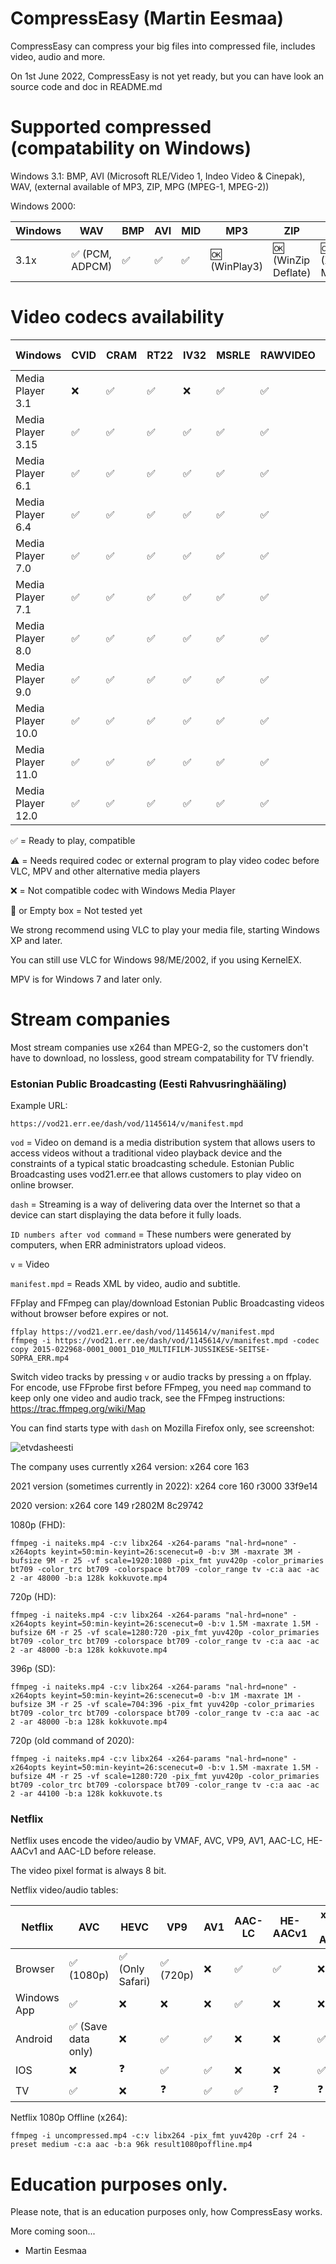 # CompressEasy (Martin Eesmaa)

CompressEasy can compress your big files into compressed file, includes video, audio and more.

On 1st June 2022, CompressEasy is not yet ready, but you can have look an source code and doc in README.md

# Supported compressed (compatability on Windows)

Windows 3.1: BMP, AVI (Microsoft RLE/Video 1, Indeo Video & Cinepak), WAV, (external available of MP3, ZIP, MPG (MPEG-1, MPEG-2))

Windows 2000:

Windows | WAV | BMP | AVI | MID | MP3 | ZIP | MPG | JPG | GIF | AU | AIF | SWF |
--- | --- | --- | --- | --- | --- | --- | --- | --- | --- | --- | --- | --- |
3.1x | :white_check_mark: (PCM, ADPCM) | :white_check_mark: | :white_check_mark: | :white_check_mark: | 🆗 (WinPlay3) | 🆗 (WinZip Deflate) | 🆗 (XingMPEG MPEG-1) | 🆗 (IE) | 🆗 (IE) | 🆗 (IE) | 🆗 (IE) | 🆗 (Netscape) |

# Video codecs availability

Windows | CVID | CRAM | RT22 | IV32 | MSRLE | RAWVIDEO | MPEG-1 | MPEG-2 | MP43 | MP4S | AP41 | WMV1 | WMV8 | WMV9 | XVID | SWF | VP4 | VP5 | VP6 | VP8 | VP9 | AVC | HEVC | AV1 | VVC | AJPG | ARBC | ASV2 | BLZ0 | BT20 | CFCC | CFHD | CGDI | CSCD | DIGI | DUCK | DVSD | DXGM | EM4A | ES07 | FVFW | G2M2 | G2M3 | G2M4 | GAVC | I263 | IMM4 | IV41 | IV50 | JPGL | L264 | LBYR | LJ2K | LSV | M263 | M4S2 | MJPEG | MOHD | MSA1 | MSS1 | MSS2 | MV43 | MVDV | N264 | P422 | PLV1 | PNG1 | QJPEG | SEDG | SMP4 | SMSV | SP5X | SP61 | STVX | T263 | TM2A | TY0N | UCOD | ULTI | UYNV | UYNY | V422 | VGMV | VIDM | VSSV | VIVD | WINX | WMVA | WMVP | WNV1 | WVC1 | WVP2 | X263 | YUNV | YVU9 | ZMBV | A12V | AUV2 | FICV | G264 | GEOV | GISZ | H261 | KGV1 | MJ2C | QNAP | SHQ0 | SHQ1 | SHQ2 | SHQ3 | SHQ4 | SHQ5 | SHQ7 | SHQ9 | TSCC | V210 | VDEC | XMPG | YUV8 |
--- | --- | --- | --- | --- | --- | --- | --- | --- | --- | --- | --- | --- | --- | --- | --- | --- | --- | --- | --- | --- | --- | --- | --- | --- | --- | --- | --- | --- | --- | --- | --- | --- | --- | --- | --- | --- | --- | --- | --- | --- | --- | --- | --- | --- | --- | --- | --- | --- | --- | --- | --- | --- | --- | --- | --- | --- | --- | --- | --- | --- | --- | --- | --- | --- | --- | --- | --- | --- | --- | --- | --- | --- | --- | --- | --- | --- | --- | --- | --- | --- | --- | --- | --- | --- | --- | --- | --- | --- | --- | --- | --- | --- | --- | --- | --- | --- | --- | --- | --- | --- | --- | --- | --- | --- | --- | --- | --- | --- | --- | --- | --- | --- | --- | --- | --- | --- | --- | --- | --- |
Media Player 3.1 | :x: | :white_check_mark: | :white_check_mark: | :x: | :white_check_mark: | :white_check_mark: | ⚠️ | ⚠️ | :x: | :x: | :x: | :x: | :x: | :x: | :x: | ⚠️ (3) | :x: | :x: | :x: | :x: | :x: | :x: | :x: | :x: | :x: | :x: | :x: | :x: | :x: | :x: | :x: | :x: | :x: | :x: | :x: | :x: | :x: | :x: | :x: | :x: | :x: | :x: | :x: | :x: | :x: | :x: | :x: | ⚠️ | :x: | :x: | :x: |
Media Player 3.15 | :white_check_mark: | :white_check_mark: | :white_check_mark: | :white_check_mark: | :white_check_mark: | :white_check_mark: | ⚠️ | ⚠️ | :x: | :x: | :x: | :x: | :x: | :x: | :x: | ⚠️ (3) | :x: | :x: | :x: | :x: | :x: | :x: | :x: | :x: | :x: | :x: | :x: | :x: | :x: | :x: | :x: | :x: | :x: | :x: | :x: | :x: | :x: | :x: | :x: | :x: | :x: | :x: | :x: | :x: | :x: | :x: | :x: | ⚠️ | :x: | :x: | :x: |
Media Player 6.1 | :white_check_mark: | :white_check_mark: | :white_check_mark: | :white_check_mark: | :white_check_mark: | :white_check_mark: | :white_check_mark: | ⚠️ | :x: | :x: | :x: | :x: | :x: | :x: | :x: | ⚠️ | :x: | :x: | :x: | :x: | :x: | :x: | :x: | :x: | :x: |
Media Player 6.4 | :white_check_mark: | :white_check_mark: | :white_check_mark: | :white_check_mark: | :white_check_mark: | :white_check_mark: | :white_check_mark: | ⚠️ | :x: | :x: | :x: | :x: | :x: | :x: | :x: | ⚠️ | :x: | :x: | :x: | :x: | :x: | :x: | :x: |
Media Player 7.0 | :white_check_mark: | :white_check_mark: | :white_check_mark: | :white_check_mark: | :white_check_mark: | :white_check_mark: | :white_check_mark: | ⚠️ | :white_check_mark: | :white_check_mark: | ⚠️ | :white_check_mark: | :x: | :x: | :x: | ⚠️ | :x: | :x: | :x: | :x: | :x: | :x: | :x: |
Media Player 7.1 | :white_check_mark: | :white_check_mark: | :white_check_mark: | :white_check_mark: | :white_check_mark: | :white_check_mark: | :white_check_mark: | ⚠️ | :white_check_mark: | :white_check_mark: | ⚠️ | :white_check_mark: | :white_check_mark: | :x: | ⚠️ | ⚠️ | ⚠️ | ⚠️ | ⚠️ | :x: | :x: | :x: | :x: | :x: | :x: |
Media Player 8.0 | :white_check_mark: | :white_check_mark: | :white_check_mark: | :white_check_mark: | :white_check_mark: | :white_check_mark: | :white_check_mark: | ⚠️ | :white_check_mark: | :white_check_mark: | ⚠️ | :white_check_mark: | :white_check_mark: | :x: | ⚠️ | ⚠️ | ⚠️ | ⚠️ | ⚠️ | :x: | :x: | :x: | :x: | :x: | :x: |
Media Player 9.0 | :white_check_mark: | :white_check_mark: | :white_check_mark: | :white_check_mark: | :white_check_mark: | :white_check_mark: | :white_check_mark: | ⚠️ | :white_check_mark: | :white_check_mark: | ⚠️ | :white_check_mark: | :white_check_mark: | :white_check_mark: | ⚠️ | ⚠️ (9) | ⚠️ | ⚠️ | ⚠️ | :x: | :x: | :x: | :x: | :x: | :x: | ⚠️ | ⚠️ | ⚠️ | ⚠️ | ⚠️ | ⚠️ | :x: | ⚠️ | ⚠️ | ⚠️ | :white_check_mark: | :white_check_mark: | ⚠️ | ⚠️ | ⚠️ | ⚠️ | ⚠️ | ⚠️ | ⚠️ | ⚠️ | ⚠️ | ⚠️ | :white_check_mark: | :white_check_mark: | ⚠️ | ⚠️ |
Media Player 10.0 | :white_check_mark: | :white_check_mark: | :white_check_mark: | :white_check_mark: | :white_check_mark: | :white_check_mark: | :white_check_mark: | ⚠️ | :white_check_mark: | :white_check_mark: | ⚠️ | :white_check_mark: | :white_check_mark: | :white_check_mark: | ⚠️ | ⚠️ | ⚠️ | ⚠️ | ⚠️ | :x: | :x: | :x: | :x: | :x: | :x: | ⚠️ | ⚠️ | ⚠️ | ⚠️ | ⚠️ | ⚠️ | ⚠️ | ⚠️ | ⚠️ | ⚠️ | ⚠️ | :white_check_mark: | ⚠️ | ⚠️ | ⚠️ | ⚠️ | ⚠️ | ⚠️ | ⚠️ | ⚠️ | ⚠️ | ⚠️ | :white_check_mark: | :white_check_mark: | ⚠️ | ⚠️ |
Media Player 11.0 | :white_check_mark: | :white_check_mark: | :white_check_mark: | :white_check_mark: | :white_check_mark: | :white_check_mark: | :white_check_mark: | ⚠️ | :white_check_mark: | :white_check_mark: | ⚠️ | :white_check_mark: | :white_check_mark: | :white_check_mark: | ⚠️ | ⚠️ | ⚠️ | ⚠️ | ⚠️ | :x: | :x: | :x: | :x: | :x: |
Media Player 12.0 | :white_check_mark: | :white_check_mark: | :white_check_mark: | :white_check_mark: | :white_check_mark: | :white_check_mark: | :white_check_mark: | ⚠️ | :white_check_mark: | :white_check_mark: | :white_check_mark: | :white_check_mark: | :white_check_mark: | :white_check_mark: | ⚠️ | ⚠️ | ⚠️ | ⚠️ | ⚠️ | ⚠️ | :white_check_mark: | ⚠️ | ⚠️ |

:white_check_mark: = Ready to play, compatible

⚠️ = Needs required codec or external program to play video codec before VLC, MPV and other alternative media players

:x: = Not compatible codec with Windows Media Player

:black_square_button: or Empty box = Not tested yet

We strong recommend using VLC to play your media file, starting Windows XP and later.

You can still use VLC for Windows 98/ME/2002, if you using KernelEX.

MPV is for Windows 7 and later only.

# Stream companies

Most stream companies use x264 than MPEG-2, so the customers don't have to download, no lossless, good stream compatability for TV friendly.

### Estonian Public Broadcasting (Eesti Rahvusringhääling)

Example URL:

```
https://vod21.err.ee/dash/vod/1145614/v/manifest.mpd
```

`vod` = Video on demand is a media distribution system that allows users to access videos without a traditional video playback device and the constraints of a typical static broadcasting schedule. Estonian Public Broadcasting uses vod21.err.ee that allows customers to play video on online browser.

`dash` = Streaming is a way of delivering data over the Internet so that a device can start displaying the data before it fully loads.

`ID numbers after vod command` = These numbers were generated by computers, when ERR administrators upload videos.

`v` = Video

`manifest.mpd` = Reads XML by video, audio and subtitle.

FFplay and FFmpeg can play/download Estonian Public Broadcasting videos without browser before expires or not.

```
ffplay https://vod21.err.ee/dash/vod/1145614/v/manifest.mpd
ffmpeg -i https://vod21.err.ee/dash/vod/1145614/v/manifest.mpd -codec copy 2015-022968-0001_0001_D10_MULTIFILM-JUSSIKESE-SEITSE-SOPRA_ERR.mp4
```

Switch video tracks by pressing `v` or audio tracks by pressing `a` on ffplay. For encode, use FFprobe first before FFmpeg, you need `map` command to keep only one video and audio track, see the FFmpeg instructions: https://trac.ffmpeg.org/wiki/Map

You can find starts type with `dash` on Mozilla Firefox only, see screenshot:

![etvdasheesti](https://user-images.githubusercontent.com/88035011/181235419-de224806-334b-4d17-983f-5b1ba140522f.png)


The company uses currently x264 version: x264 core 163

2021 version (sometimes currently in 2022): x264 core 160 r3000 33f9e14

2020 version: x264 core 149 r2802M 8c29742

1080p (FHD):

```
ffmpeg -i naiteks.mp4 -c:v libx264 -x264-params "nal-hrd=none" -x264opts keyint=50:min-keyint=26:scenecut=0 -b:v 3M -maxrate 3M -bufsize 9M -r 25 -vf scale=1920:1080 -pix_fmt yuv420p -color_primaries bt709 -color_trc bt709 -colorspace bt709 -color_range tv -c:a aac -ac 2 -ar 48000 -b:a 128k kokkuvote.mp4
```

720p (HD):

```
ffmpeg -i naiteks.mp4 -c:v libx264 -x264-params "nal-hrd=none" -x264opts keyint=50:min-keyint=26:scenecut=0 -b:v 1.5M -maxrate 1.5M -bufsize 6M -r 25 -vf scale=1280:720 -pix_fmt yuv420p -color_primaries bt709 -color_trc bt709 -colorspace bt709 -color_range tv -c:a aac -ac 2 -ar 48000 -b:a 128k kokkuvote.mp4
```

396p (SD):

```
ffmpeg -i naiteks.mp4 -c:v libx264 -x264-params "nal-hrd=none" -x264opts keyint=50:min-keyint=26:scenecut=0 -b:v 1M -maxrate 1M -bufsize 3M -r 25 -vf scale=704:396 -pix_fmt yuv420p -color_primaries bt709 -color_trc bt709 -colorspace bt709 -color_range tv -c:a aac -ac 2 -ar 48000 -b:a 128k kokkuvote.mp4
```

720p (old command of 2020):

```
ffmpeg -i naiteks.mp4 -c:v libx264 -x264-params "nal-hrd=none" -x264opts keyint=50:min-keyint=26:scenecut=0 -b:v 1.5M -maxrate 1.5M -bufsize 4M -r 25 -vf scale=1280:720 -pix_fmt yuv420p -color_primaries bt709 -color_trc bt709 -colorspace bt709 -color_range tv -c:a aac -ac 2 -ar 44100 -b:a 128k kokkuvote.ts
```

### Netflix

Netflix uses encode the video/audio by VMAF, AVC, VP9, AV1, AAC-LC, HE-AACv1 and AAC-LD before release.

The video pixel format is always 8 bit.

Netflix video/audio tables:

Netflix | AVC | HEVC | VP9 | AV1 | AAC-LC | HE-AACv1 | xHE-AAC | Dolby Atmos |
--- | --- | --- | --- | --- | --- | --- | --- | --- |
Browser | :white_check_mark: (1080p) | :white_check_mark: (Only Safari) | :white_check_mark: (720p) | :x: | :white_check_mark: | :white_check_mark: | :x: | ❓ |
Windows App | :white_check_mark: | :x: | :x: | :x: | :white_check_mark: | :x: | :x: | :x: |
Android | :white_check_mark: (Save data only) | :x: | :white_check_mark: | :white_check_mark: | :x: | :x: | :white_check_mark: | ❓ |
IOS | :x: | ❓ | :white_check_mark: | :white_check_mark: | :x: | :x: | :white_check_mark: | ❓ |
TV | :white_check_mark: | :x: | ❓ | :white_check_mark: | :white_check_mark: | ❓ | ❓ | ❓ |

Netflix 1080p Offline (x264):
```
ffmpeg -i uncompressed.mp4 -c:v libx264 -pix_fmt yuv420p -crf 24 -preset medium -c:a aac -b:a 96k result1080poffline.mp4
```

# Education purposes only.

Please note, that is an education purposes only, how CompressEasy works.

More coming soon...

- Martin Eesmaa
